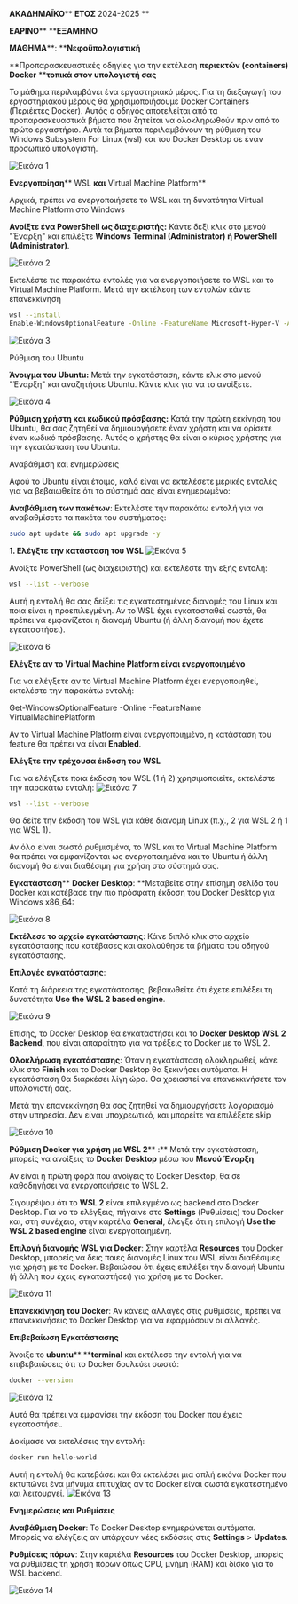 **ΑΚΑΔΗΜΑΪΚΟ**** ****ΕΤΟΣ**** 2024-2025 **

**ΕΑΡΙΝΟ**** ****ΕΞΑΜΗΝΟ**

**ΜΑΘΗΜΑ****: ****Νεφοϋπολογιστική**

**Προπαρασκευαστικές οδηγίες για την εκτέλεση ****περιεκτών (****containers****)**** ****Docker**** ****τοπικά στον υπολογιστή σας**



Το μάθημα περιλαμβάνει ένα εργαστηριακό μέρος. Για τη διεξαγωγή του εργαστηριακού μέρους θα χρησιμοποιήσουμε Docker Containers (Περιέκτες Docker). Αυτός ο οδηγός αποτελείται από τα προπαρασκευαστικά βήματα που ζητείται να ολοκληρωθούν πριν από το πρώτο εργαστήριο. Αυτά τα βήματα περιλαμβάνουν τη ρύθμιση του Windows Subsystem For Linux (wsl) και του Docker Desktop σε έναν προσωπικό υπολογιστή. 

![Εικόνα 1](images/img1.png)




**Ενεργοποίηση**** WSL ****και**** Virtual Machine Platform**

Αρχικά, πρέπει να ενεργοποιήσετε το WSL και τη δυνατότητα Virtual Machine Platform στο Windows

**Ανοίξτε ένα PowerShell ως διαχειριστής:** Κάντε δεξί κλικ στο μενού "Έναρξη" και επιλέξτε **Windows Terminal (Administrator) ή PowerShell (Administrator)**.

![Εικόνα 2](images/img2.png)

Εκτελέστε τις παρακάτω εντολές για να ενεργοποιήσετε το WSL και το Virtual Machine Platform. Μετά την εκτέλεση των εντολών κάντε επανεκκίνηση

```bash
wsl --install
Enable-WindowsOptionalFeature -Online -FeatureName Microsoft-Hyper-V -All
```

![Εικόνα 3](images/img3.png)


Ρύθμιση του Ubuntu

**Άνοιγμα του ****Ubuntu****:** Μετά την εγκατάσταση, κάντε κλικ στο μενού "Έναρξη" και αναζητήστε Ubuntu. Κάντε κλικ για να το ανοίξετε.

![Εικόνα 4](images/img4.png)

**Ρύθμιση χρήστη και κωδικού πρόσβασης:** Κατά την πρώτη εκκίνηση του Ubuntu, θα σας ζητηθεί να δημιουργήσετε έναν χρήστη και να ορίσετε έναν κωδικό πρόσβασης. Αυτός ο χρήστης θα είναι ο κύριος χρήστης για την εγκατάσταση του Ubuntu.



Αναβάθμιση και ενημερώσεις

Αφού το Ubuntu είναι έτοιμο, καλό είναι να εκτελέσετε μερικές εντολές για να βεβαιωθείτε ότι το σύστημά σας είναι ενημερωμένο:

**Αναβάθμιση των πακέτων**: Εκτελέστε την παρακάτω εντολή για να αναβαθμίσετε τα πακέτα του συστήματος:

```bash
sudo apt update && sudo apt upgrade -y
```

**1. Ελέγξτε την κατάσταση του WSL**
![Εικόνα 5](images/img7.png)


Ανοίξτε PowerShell (ως διαχειριστής) και εκτελέστε την εξής εντολή:

```bash
wsl --list --verbose
```



Αυτή η εντολή θα σας δείξει τις εγκατεστημένες διανομές του Linux και ποια είναι η προεπιλεγμένη. Αν το WSL έχει εγκατασταθεί σωστά, θα πρέπει να εμφανίζεται η διανομή Ubuntu (ή άλλη διανομή που έχετε εγκαταστήσει).

![Εικόνα 6](images/img8.png)

**Ελέγξτε αν το Virtual Machine Platform είναι ενεργοποιημένο**

Για να ελέγξετε αν το Virtual Machine Platform έχει ενεργοποιηθεί, εκτελέστε την παρακάτω εντολή:

Get-WindowsOptionalFeature -Online -FeatureName VirtualMachinePlatform

Αν το Virtual Machine Platform είναι ενεργοποιημένο, η κατάσταση του feature θα πρέπει να είναι **Enabled**.

**Ελέγξτε την τρέχουσα έκδοση του WSL**

Για να ελέγξετε ποια έκδοση του WSL (1 ή 2) χρησιμοποιείτε, εκτελέστε την παρακάτω εντολή:
![Εικόνα 7](images/img11.png)


```bash
wsl --list --verbose
```

Θα δείτε την έκδοση του WSL για κάθε διανομή Linux (π.χ., 2 για WSL 2 ή 1 για WSL 1).

Αν όλα είναι σωστά ρυθμισμένα, το WSL και το Virtual Machine Platform θα πρέπει να εμφανίζονται ως ενεργοποιημένα και το Ubuntu ή άλλη διανομή θα είναι διαθέσιμη για χρήση στο σύστημά σας.

**Εγκατάσταση**** ****Docker**** ****Desktop****: **Μεταβείτε στην επίσημη σελίδα του Docker και κατέβασε την πιο πρόσφατη έκδοση του Docker Desktop για Windows x86_64: 

![Εικόνα 8](images/img12.png)



**Εκτέλεσε το αρχείο εγκατάστασης**: Κάνε διπλό κλικ στο αρχείο εγκατάστασης που κατέβασες και ακολούθησε τα βήματα του οδηγού εγκατάστασης.



**Επιλογές εγκατάστασης**:

Κατά τη διάρκεια της εγκατάστασης, βεβαιωθείτε ότι έχετε επιλέξει τη δυνατότητα **Use the WSL 2 based engine**.


![Εικόνα 9](images/img15.png)


Επίσης, το Docker Desktop θα εγκαταστήσει και το **Docker Desktop WSL 2 Backend**, που είναι απαραίτητο για να τρέξεις το Docker με το WSL 2.

**Ολοκλήρωση εγκατάστασης**: Όταν η εγκατάσταση ολοκληρωθεί, κάνε κλικ στο **Finish** και το Docker Desktop θα ξεκινήσει αυτόματα. Η εγκατάσταση θα διαρκέσει λίγη ώρα. Θα χρειαστεί να επανεκκινήσετε τον υπολογιστή σας.



Μετά την επανεκκίνηση θα σας ζητηθεί να δημιουργήσετε λογαριασμό στην υπηρεσία. Δεν είναι υποχρεωτικό, και μπορείτε να επιλέξετε skip



![Εικόνα 10](images/img18.png)

**Ρύθμιση Docker για χρήση με WSL 2**** :** Μετά την εγκατάσταση, μπορείς να ανοίξεις το **Docker Desktop** μέσω του **Μενού Έναρξη**.

Αν είναι η πρώτη φορά που ανοίγεις το Docker Desktop, θα σε καθοδηγήσει να ενεργοποιήσεις το WSL 2.

Σιγουρέψου ότι το **WSL 2** είναι επιλεγμένο ως backend στο Docker Desktop. Για να το ελέγξεις, πήγαινε στο **Settings** (Ρυθμίσεις) του Docker και, στη συνέχεια, στην καρτέλα **General**, έλεγξε ότι η επιλογή **Use the WSL 2 based engine** είναι ενεργοποιημένη.



**Επιλογή διανομής WSL για Docker**: Στην καρτέλα **Resources** του Docker Desktop, μπορείς να δεις ποιες διανομές Linux του WSL είναι διαθέσιμες για χρήση με το Docker. Βεβαιώσου ότι έχεις επιλέξει την διανομή Ubuntu (ή άλλη που έχεις εγκαταστήσει) για χρήση με το Docker.


![Εικόνα 11](images/img20.png)


**Επανεκκίνηση του Docker**: Αν κάνεις αλλαγές στις ρυθμίσεις, πρέπει να επανεκκινήσεις το Docker Desktop για να εφαρμόσουν οι αλλαγές.

**Επιβεβαίωση Εγκατάστασης**

Άνοιξε το **ubuntu**** ****terminal** και εκτέλεσε την εντολή για να επιβεβαιώσεις ότι το Docker δουλεύει σωστά:

```bash
docker --version
```

![Εικόνα 12](images/img21.png)

Αυτό θα πρέπει να εμφανίσει την έκδοση του Docker που έχεις εγκαταστήσει.



Δοκίμασε να εκτελέσεις την εντολή:

```bash
docker run hello-world
```

Αυτή η εντολή θα κατεβάσει και θα εκτελέσει μια απλή εικόνα Docker που εκτυπώνει ένα μήνυμα επιτυχίας αν το Docker είναι σωστά εγκατεστημένο και λειτουργεί.
![Εικόνα 13](images/img23.png)




**Ενημερώσεις και Ρυθμίσεις**

**Αναβάθμιση Docker**: Το Docker Desktop ενημερώνεται αυτόματα. Μπορείς να ελέγξεις αν υπάρχουν νέες εκδόσεις στις **Settings** > **Updates**.

**Ρυθμίσεις πόρων**: Στην καρτέλα **Resources** του Docker Desktop, μπορείς να ρυθμίσεις τη χρήση πόρων όπως CPU, μνήμη (RAM) και δίσκο για το WSL backend.



![Εικόνα 14](images/img25.png)

